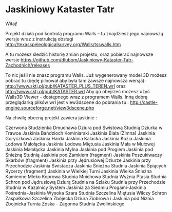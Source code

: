 Jaskiniowy Kataster Tatr
===================================

Witaj!

Projekt działa pod kontrolą programu Walls – tu znajdziesz jego najnowszą wersje wraz z instrukcją obsługi http://texasspeleologicalsurvey.org/Walls/tsswalls.htm

A tu możesz śledzić historię zmian projektu, oraz pobierać  najnowsze wersje https://github.com/dlubom/Jaskiniowy-Kataster-Tatr-Zachodnich/releases

To nic jeśli nie znasz programu Walls. Już wygenerowany model 3D możesz pobrać tu (będę pilnował aby była tam zawsze najnowsza wersja):
http://www.sktj.pl/pub/KATASTER_PLUS_TEREN.wrl oraz
http://www.sktj.pl/pub/KATASTER.wrl
Aby go obejrzeć możesz użyć Walls3D Viewer  - dostępnego wraz  z programem Walls. 
Inną dobrą przeglądarką plików wrl jest view3dscene do pobrania tu : http://castle-engine.sourceforge.net/view3dscene.php


Na chwilę obecną projekt zawiera jaskinie :

Czerwona Studzienka
Dmuchawa
Dziura pod Świstową Studnią
Dziurka w Trawce
Jaskinia Bańdzioch Kominiarski
Jaskinia Biała (Zimna)
Jaskinia Goryczkowa
Jaskinia Harda
Jaskinia Kalacka
Jaskinia Kozia
Jaskinia Lodowa Małołącka
Jaskinia Lodowa Miętusia
Jaskinia Mała w Mułowej
Jaskinia Małołącka
Jaskinia Mylna
Jaskinia pod Progiem
Jaskinia pod Śnieżną Studnią
Jaskinia pod Zamkiem (fragment)
Jaskinia Poszukiwaczy Skarbów (fragment)
Jaskinia przy Jędrusiowej Dziurze
Jaskinia przy Przechodzie
Jaskinia Świstacza
Jaskinia Śnieżna Studnia
Jaskinia Śpiących Rycerzy (fragment)
Jaskinia w Wielkiej Turni
Jaskinia Wielka Śnieżna
Kamienne Mleko
Koprowa Studnia
Mnichowa Studnia Wyżnia
Ptasia Studnia
Schron pod Jędrusiową Dziurą
Studnia na Szlaku
Studnia przy Przechodzie
Studnia w Kazalnicy
System Jaskinia za Siedmiu Progami-Jaskinia Pośrednia-Jaskinia Wysoka
Szara Studnia
Szczelina Miętusia
Wilczy Schron
Zaspałkowa Szczelina
Zbójecka Dziura
Ziobrowa i Jaskinia pod Niznia Zbojnicka Turnia
Zoska - Zagonna Studnia
Zwolińskiego

